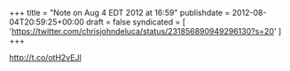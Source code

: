 +++
title = "Note on Aug 4 EDT 2012 at 16:59"
publishdate = 2012-08-04T20:59:25+00:00
draft = false
syndicated = [ 'https://twitter.com/chrisjohndeluca/status/231856890949296130?s=20' ]
+++

http://t.co/otH2vEJl
